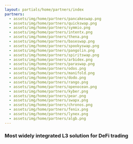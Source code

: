 ```yaml
---
layout: partials/home/partners/index
partners:
  - assets/img/home/partners/pancakeswap.png
  - assets/img/home/partners/quickswap.png
  - assets/img/home/partners/symmio.png
  - assets/img/home/partners/intentx.png
  - assets/img/home/partners/thena.png
  - assets/img/home/partners/baseswap.png
  - assets/img/home/partners/spookyswap.png
  - assets/img/home/partners/pangolin.png
  - assets/img/home/partners/spiritswap.png
  - assets/img/home/partners/arbidex.png
  - assets/img/home/partners/paraswap.png
  - assets/img/home/partners/odos.png
  - assets/img/home/partners/manifold.png
  - assets/img/home/partners/dodo.png
  - assets/img/home/partners/rango.png
  - assets/img/home/partners/openocean.png
  - assets/img/home/partners/kyber.png
  - assets/img/home/partners/pear.png
  - assets/img/home/partners/swapx.png
  - assets/img/home/partners/chronos.png
  - assets/img/home/partners/fenix.png
  - assets/img/home/partners/lynex.png
  - assets/img/home/partners/algb.png
---
```


### Most widely integrated L3 solution for DeFi trading

